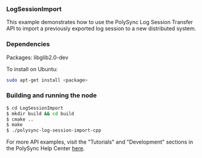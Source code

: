 ### LogSessionImport

This example demonstrates how to use the PolySync Log Session Transfer API to import a previously exported log session to a new distributed system.

### Dependencies

Packages: libglib2.0-dev

To install on Ubuntu:

```bash
sudo apt-get install <package>
```

### Building and running the node

```bash
$ cd LogSessionImport 
$ mkdir build && cd build
$ cmake ..
$ make
$ ./polysync-log-session-import-cpp
```

For more API examples, visit the "Tutorials" and "Development" sections in the PolySync Help Center [here](https://help.polysync.io/articles/).
